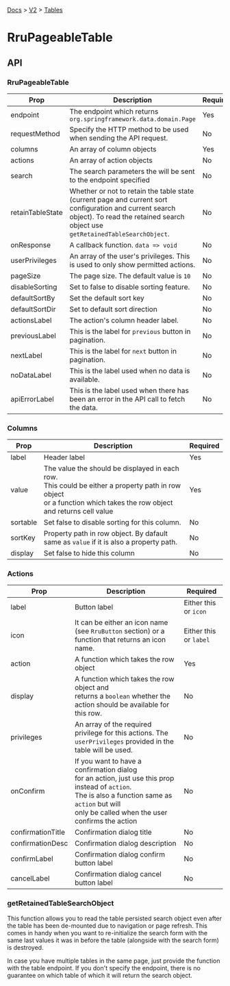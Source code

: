 [Docs](/) > [V2](/docs/v2/get-started) > [Tables](/docs/v2/components/RruPageableTable)


# RruPageableTable

## API

### RruPageableTable

| Prop | Description | Required |
|-|-|-|
| endpoint | The endpoint which returns `org.springframework.data.domain.Page` | Yes|
| requestMethod | Specify the HTTP method to be used when sending the API request. | No |
| columns| An array of column objects | Yes|
| actions| An array of action objects | No |
| search | The search parameters the will be sent to the endpoint specified | No |
| retainTableState | Whether or not to retain the table state (current page and current sort configuration and current search object). To read the retained search object use `getRetainedTableSearchObject`. | No |
| onResponse | A callback function. `data => void` | No |
| userPrivileges | An array of the user's privileges. This is used to only show permitted actions. | No |
| pageSize | The page size. The default value is `10`| No |
| disableSorting | Set to false to disable sorting feature.| No |
| defaultSortBy | Set the default sort key | No |
| defaultSortDir | Set to default sort direction | No |
| actionsLabel | The action's column header label. | No |
| previousLabel| This is the label for `previous` button in pagination.| No |
| nextLabel | This is the label for `next` button in pagination. | No |
| noDataLabel | This is the label used when no data is available. | No |
| apiErrorLabel | This is the label used when there has been an error in the API call to fetch the data. | No |

### Columns

| Prop | Description | Required |
|-|-|-|
| label | Header label | Yes |
| value | The value the should be displayed in each row.<br>This could be either a property path in row object<br>or a function which takes the row object and returns cell value | Yes |
| sortable | Set false to disable sorting for this column. | No |
| sortKey | Property path in row object. By dafault same as `value` if it is also a property path. | No |
| display | Set false to hide this column | No |

### Actions

| Prop | Description | Required |
|-|-|-|
| label | Button label | Either this or `icon` |
| icon | It can be either an icon name (see `RruButton` section) or a function that returns an icon name. | Either this or `label` |
| action | A function which takes the row object | Yes |
| display | A function which takes the row object and<br>returns a `boolean` whether the action should be available for this row. | No |
| privileges | An array of the required privilege for this actions. The `userPrivileges` provided in the table will be used. | No |
| onConfirm | If you want to have a confirmation dialog<br>for an action, just use this prop instead of `action`.<br> The is also a function same as `action` but will<br>only be called when the user confirms the action | No |
| confirmationTitle | Confirmation dialog title | No |
| confirmationDesc | Confirmation dialog description | No |
| confirmLabel | Confirmation dialog confirm button label | No |
| cancelLabel | Confirmation dialog cancel button label | No |

### getRetainedTableSearchObject
This function allows you to read the table persisted search object even after the table has been de-mounted due to navigation or page refresh. This comes in handy when you want to re-initialize the search form with the same last values it was in before the table (alongside with the search form) is destroyed.

In case you have multiple tables in the same page, just provide the function with the table endpoint. If you don't specify the endpoint, there is no guarantee on which table of which it will return the search object.
